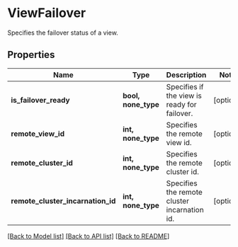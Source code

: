 # ViewFailover

Specifies the failover status of a view.

## Properties
Name | Type | Description | Notes
------------ | ------------- | ------------- | -------------
**is_failover_ready** | **bool, none_type** | Specifies if the view is ready for failover. | [optional] 
**remote_view_id** | **int, none_type** | Specifies the remote view id. | [optional] 
**remote_cluster_id** | **int, none_type** | Specifies the remote cluster id. | [optional] 
**remote_cluster_incarnation_id** | **int, none_type** | Specifies the remote cluster incarnation id. | [optional] 

[[Back to Model list]](../README.md#documentation-for-models) [[Back to API list]](../README.md#documentation-for-api-endpoints) [[Back to README]](../README.md)


